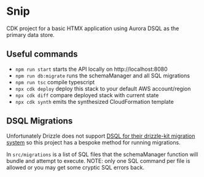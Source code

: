 # Snip

CDK project for a basic HTMX application using Aurora DSQL as the primary data store.

## Useful commands

- `npm run start` starts the API locally on http://localhost:8080
- `npm run db:migrate` runs the schemaManager and all SQL migrations
- `npm run tsc` compile typescript
- `npx cdk deploy` deploy this stack to your default AWS account/region
- `npx cdk diff` compare deployed stack with current state
- `npx cdk synth` emits the synthesized CloudFormation template

## DSQL Migrations

Unfortunately Drizzle does not support [DSQL for their drizzle-kit migration system](https://github.com/drizzle-team/drizzle-orm/issues/1267#issuecomment-2530875854) so this project has a bespoke method for running migrations.

In `src/migrations` is a list of SQL files that the schemaManager function will bundle and attempt to execute. NOTE: only one SQL command per file is allowed or you may get some cryptic SQL errors back.

